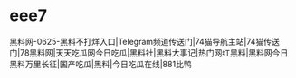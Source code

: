 # eee7
黑料网-0625-黑料不打烊入口|Telegram频道传送门|74猫导航主站|74猫传送门|78黑料网|天天吃瓜网今日吃瓜|黑料社|黑料大事记|热门网红黑料|黑料网今日黑料万里长征|国产吃瓜|黑料|今日吃瓜在线|881比鸭
